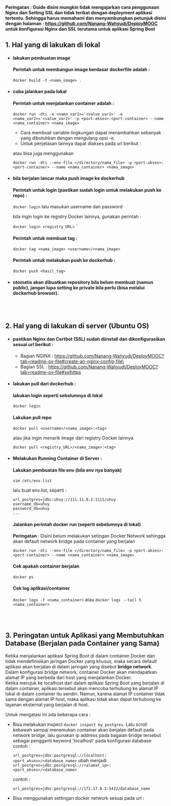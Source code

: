 #### Peringatan : Guide disini mungkin tidak mengajarkan cara penggunaan Nginx dan Setting SSL dan tidak terikat dengan deployment aplikasi tertentu. Sehingga harus memahami dan menyambungkan petunjuk disini dengan halaman : https://github.com/Nanang-Wahyudi/DeployMOOC untuk konfigurasi Nginx dan SSL terutama untuk aplikasi Spring Boot
  
## 1. Hal yang di lakukan di lokal
- #### lakukan pembuatan image
  #### Perintah untuk membangun image berdasar dockerfile adalah :

  `docker build -t <nama_image> .`
  
- #### coba jalankan pada lokal
  #### Perintah untuk menjalankan container adalah :

  `docker run -dti -e <nama_var1>='<value_var1>' -e <nama_var2>='<value_var2>' -p <port-akses>:<port-container> --name <nama_container> <nama_image>`
  - Cara membuat variable lingkungan dapat menambahkan sebanyak yang dibutuhkan dengan mengulang opsi -e.
  - Untuk penjelasan lainnya dapat diakses pada url berikut : 
    
  atau bisa juga menggunakan

  `docker run -dti --env-file </directory/nama_file> -p <port-akses>:<port-container> --name <nama_container> <nama_image>`

- #### bila berjalan lancar maka push image ke dockerhub
  #### Perintah untuk login (pastikan sudah login untuk melakukan push ke repo) :
  
  `docker login` lalu masukan username dan password

  bila ingin login ke registry Docker lainnya, gunakan perintah :

  `docker login <registry_URL>`
`
  #### Perintah untuk membuat tag :
  
  `docker tag <nama_image> <username>/<nama_image> `

  #### Perintah untuk melakukan push ke dockerhub :
  
  `docker push <hasil_tag> `
  
- #### otomatis akan dibuatkan repository bila belum membuat (namun public), jangan lupa setting ke private bila perlu (bisa melalui dockerhub browser).
  
<br><br>
## 2. Hal yang di lakukan di server (Ubuntu OS)
- #### pastikan Nginx dan Certbot (SSL) sudah diinstall dan dikonfigurasikan sesuai url berikut : 
  - Bagian NGINX : https://github.com/Nanang-Wahyudi/DeployMOOC?tab=readme-ov-file#create-an-nginx-config-file\
  - Bagian SSL : https://github.com/Nanang-Wahyudi/DeployMOOC?tab=readme-ov-file#sslhttps
- #### lakukan pull dari dockerhub :
  #### lakukan login seperti sebelumnya di lokal
  `docker login`
  #### Lakukan pull repo
  `docker pull <username>/<nama_image>:<tag>`
  
  atau jika ingin menarik image dari registry Docker lainnya

  `docker pull <registry_URL>/<nama_image>:<tag>`

- #### Melakukan Running Container di Server :
  #### Lakukan pembuatan file env (bila env nya banyak)
  `vim /etc/env.list `

  lalu buat env.list, seperti :
   ```
   url_postgres=jdbc:uhuy://111.11.0.1:1111/uhuy
   username_db=uhuy 
   password_db=uhuy
   ...
  ```
   
  #### Jalankan perintah docker run (seperti sebelumnya di lokal)
  <b>Peringatan </b> : Disini belum melakukan setingan Docker Network sehingga akan default network bridge pada container yang berjalan

  `docker run -dti --env-file </directory/nama_file> -p <port-akses>:<port-container> --name <nama_container> <nama_image>`

  #### Cek apakah container berjalan
  `docker ps`

  #### Cek log aplikasi/container
  `docker logs -f <nama_container>` atau `docker logs --tail 5 <nama_container>`

<br><br>
## 3. Peringatan untuk Aplikasi yang Membutuhkan Database (Berjalan pada Container yang Sama)
  Ketika menjalankan aplikasi Spring Boot di dalam container Docker dan tidak mendefinisikan jaringan Docker yang khusus, maka secara default aplikasi akan berjalan di dalam jaringan yang disebut <b>bridge network</b>. Dalam konfigurasi bridge network, container Docker akan mendapatkan alamat IP yang berbeda dari host yang menjalankan Docker.
  <br>
  Ketika merujuk ke localhost dari dalam aplikasi Spring Boot yang berjalan di dalam container, aplikasi tersebut akan mencoba terhubung ke alamat IP lokal di dalam container itu sendiri. Namun, karena alamat IP container tidak sama dengan alamat IP host, maka aplikasi tidak akan dapat terhubung ke layanan eksternal yang berjalan di host.
  <br>
  
  Untuk mengatasi ini ada beberapa cara :
  - Bisa melakukan inspect `docker inspect my_postgres`. Lalu scroll kebawah sampai menemukan container akan berjalan default pada network bridge, lalu gunakan ip address pada bagaian bridge tersebut sebagai pengganti keyword 'localhost' pada konfigurasi database contoh :
  
    `url_postgres=jdbc:postgresql://localhost:<port_akses>/<database_name>` ubah menjadi `url_postgres=jdbc:postgresql://<alamat_ip>:<port_akses>/<database_name>` 
    
    contoh :
  
    `url_postgres=jdbc:postgresql://172.17.0.2:5432/database_name`
  
  - Bisa menggunakan settingan docker network sesuai pada url : 

  
  

